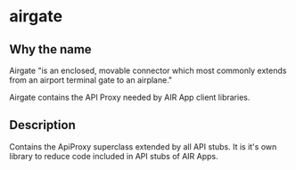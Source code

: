 # airgate

## Why the name 

Airgate "is an enclosed, movable connector which most commonly extends from an airport terminal gate to an airplane."

Airgate contains the API Proxy needed by AIR App client libraries.

## Description

Contains the ApiProxy superclass extended by all API stubs.
It is it's own library to reduce code included in API stubs
of AIR Apps.